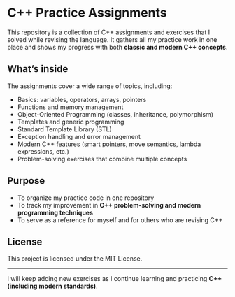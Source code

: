# C++ Practice Assignments

This repository is a collection of C++ assignments and exercises that I solved while revising the language.
It gathers all my practice work in one place and shows my progress with both **classic and modern C++ concepts**.

## What’s inside

The assignments cover a wide range of topics, including:

* Basics: variables, operators, arrays, pointers
* Functions and memory management
* Object-Oriented Programming (classes, inheritance, polymorphism)
* Templates and generic programming
* Standard Template Library (STL)
* Exception handling and error management
* Modern C++ features (smart pointers, move semantics, lambda expressions, etc.)
* Problem-solving exercises that combine multiple concepts

## Purpose

* To organize my practice code in one repository
* To track my improvement in **C++ problem-solving and modern programming techniques**
* To serve as a reference for myself and for others who are revising C++

## License

This project is licensed under the MIT License.

---

I will keep adding new exercises as I continue learning and practicing **C++ (including modern standards)**.
